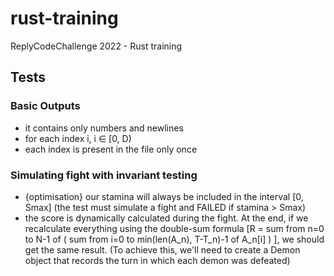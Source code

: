 # rust-training

ReplyCodeChallenge 2022 - Rust training


## Tests

### Basic Outputs

- it contains only numbers and newlines
- for each index i, i ∈ [0, D)
- each index is present in the file only once

### Simulating fight with invariant testing

- {optimisation} our stamina will always be included in the interval [0, Smax]   (the test must simulate a fight and FAILED if stamina > Smax)
- the score is dynamically calculated during the fight. At the end, if we recalculate everything using the double-sum formula [R = sum from n=0 to N-1 of ( sum from i=0 to min(len(A_n), T-T_n)-1 of A_n[i] )
], we should get the same result.   (To achieve this, we'll need to create a Demon object that records the turn in which each demon was defeated) 